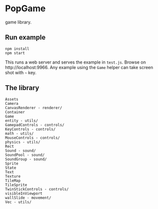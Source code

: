 # PopGame

game library.

## Run example

```
npm install
npm start
```

This runs a web server and serves the example in `test.js`. Browse on http://localhost:9966.
Any example using the `Game` helper can take screen shot with `~` key.

## The library

```
Assets
Camera
CanvasRenderer - renderer/
Container
Game
entity - utils/
GamepadControls - controls/
KeyControls - controls/
math - utils/
MouseControls - controls/
physics - utils/
Rect
Sound - sound/
SoundPool - sound/
SoundGroup - sound/
Sprite
State
Text
Texture
TileMap
TileSprite
TwinStickControls - controls/
visibleInViewport
wallSlide - movement/
Vec - utils/
```

